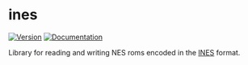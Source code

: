 # ines

[![Version](https://img.shields.io/crates/v/ines.svg)](https://crates.io/crates/ines)
[![Documentation](https://docs.rs/ines/badge.svg)](https://docs.rs/ines)

Library for reading and writing NES roms encoded in the [INES](https://wiki.nesdev.com/w/index.php/INES) format.

